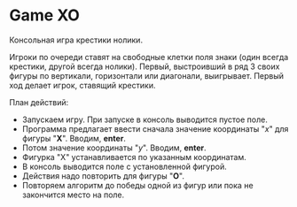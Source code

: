 # Game XO

Консольная игра крестики нолики. 

Игроки по очереди ставят на свободные клетки поля  знаки (один всегда крестики, другой всегда нолики). 
Первый, выстроивший в ряд 3 своих фигуры по вертикали, горизонтали или диагонали, выигрывает. 
Первый ход делает игрок, ставящий крестики.

План действий:
+ Запускаем игру. При запуске в консоль выводится пустое поле. 
+ Программа предлагает ввести сначала значение координаты "_х_" для фигуры "**Х**". Вводим, **enter**.
+ Потом значение координаты "_y_". Вводим, **enter**.
+ Фигурка "Х" устанавливается по указанным координатам. 
+ В консоль выводится поле с установленной фигурой. 
+ Действия надо повторить для фигуры "**О**".
+ Повторяем алгоритм до победы одной из фигур или пока не закончится место на поле. 